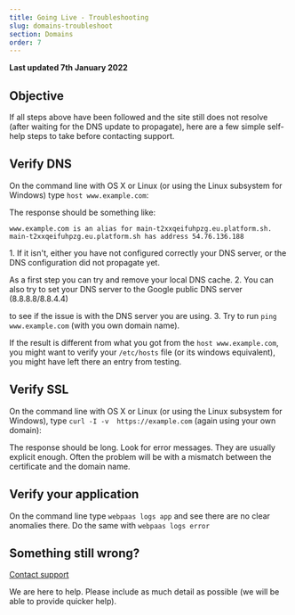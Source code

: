 ```yaml
---
title: Going Live - Troubleshooting
slug: domains-troubleshoot
section: Domains
order: 7
---
```


**Last updated 7th January 2022**


## Objective  

If all steps above have been followed and the site still does not resolve (after waiting for the DNS update to propagate), here are a few simple self-help steps to take before contacting support.


## Verify DNS

On the command line with OS X or Linux (or using the Linux subsystem for Windows) type `host www.example.com`:

The response should be something like:

```text
www.example.com is an alias for main-t2xxqeifuhpzg.eu.platform.sh.
main-t2xxqeifuhpzg.eu.platform.sh has address 54.76.136.188
```

1\. If it isn't, either you have not configured correctly your DNS server, or the DNS configuration did not propagate yet.

   As a first step you can try and remove your local DNS cache.
2\. You can also try to set your DNS server to the Google public DNS server (8.8.8.8/8.8.4.4)

   to see if the issue is with the DNS server you are using.
3\. Try to run `ping www.example.com` (with you own domain name).

   If the result is different from what you got from the `host www.example.com`,
   you might want to verify your `/etc/hosts` file (or its windows equivalent),
   you might have left there an entry from testing.

## Verify SSL

On the command line with OS X or Linux (or using the Linux subsystem for Windows),
type `curl -I -v  https://example.com` (again using your own domain):

The response should be long. Look for error messages.
They are usually explicit enough.
Often the problem will be with a mismatch between the certificate and the domain name.

## Verify your application

On the command line type `webpaas logs app` and see there are no clear anomalies there.
Do the same with `webpaas logs error`

## Something still wrong?

[Contact support](../overview-get-support)

We are here to help. Please include as much detail as possible (we will be able to provide quicker help).
